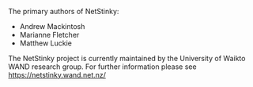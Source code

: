The primary authors of NetStinky:
 * Andrew Mackintosh
 * Marianne Fletcher
 * Matthew Luckie

The NetStinky project is currently maintained by the University of Waikto WAND 
research group. For further information please see 
https://netstinky.wand.net.nz/
